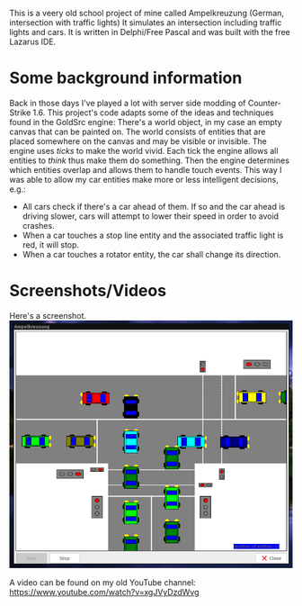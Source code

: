 This is a veery old school project of mine called Ampelkreuzung (German, intersection with traffic lights)
It simulates an intersection including traffic lights and cars.
It is written in Delphi/Free Pascal and was built with the free Lazarus IDE.

# Some background information

Back in those days I've played a lot with server side modding of Counter-Strike 1.6.
This project's code adapts some of the ideas and techniques found in the GoldSrc engine:
There's a world object, in my case an empty canvas that can be painted on.
The world consists of entities that are placed somewhere on the canvas and may be visible or invisible.
The engine uses *ticks* to make the world vivid.
Each tick the engine allows all entities to *think* thus make them do something.
Then the engine determines which entities overlap and allows them to handle touch events.
This way I was able to allow my car entities make more or less intelligent decisions, e.g.:
* All cars check if there's a car ahead of them. If so and the car ahead is driving slower, cars will attempt to lower their speed in order to avoid crashes.
* When a car touches a stop line entity and the associated traffic light is red, it will stop.
* When a car touches a rotator entity, the car shall change its direction.

# Screenshots/Videos

Here's a screenshot.
![screenshot](https://github.com/pckbls/Ampelkreuzung/raw/master/screenshot.png)

A video can be found on my old YouTube channel:
https://www.youtube.com/watch?v=xgJVyDzdWvg


